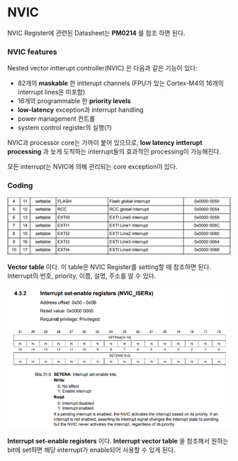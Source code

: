 # NVIC

NVIC Register에 관련된 Datasheet는 **PM0214** 를 참조 하면 된다.

### NVIC features
Nested vector intterupt controller(NVIC) 은 다음과 같은 기능이 있다:
* 82개의 **maskable** 한 intterupt channels (FPU가 있는 Cortex-M4의 16개의 interrupt lines은 미포함)
* 16개의 programmable 한 **priority levels**
* **low-latency** exception과 interrupt handling
* power management 컨트롤
* system control register의 실행(?)

NVIC과 processor core는 가까이 붙어 있으므로, **low latency intterupt processing** 과 늦게 도착하는 interrupt들의 효과적인 processing이 가능해진다.

모든 interrupt는 NVIC에 의해 관리되는 core exception이 있다.

### Coding

![](./vector_table.PNG)

**Vector table** 이다. 이 table은 NVIC Register를 setting할 때 참조하면 된다. Interrupt의 번호, priority, 이름, 설명, 주소를 알 수 있다.  

![](./nvicx_iserx.PNG)

**Interrupt set-enable registers** 이다. **Interrupt vector table** 을 참조해서 원하는 bit에 set하면 해당 interrupt가 enable되어 사용할 수 있게 된다.
